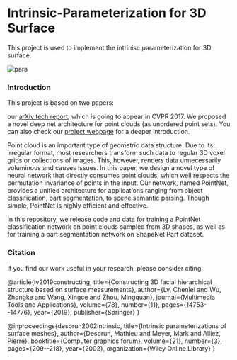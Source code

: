 # Intrinsic-Parameterization for 3D Surface
This project is used to implement the intrinisc parameterization for 3D surface.

![para](https://user-images.githubusercontent.com/65271555/188065294-2cfc5f91-a2e3-4b86-9a88-0a521b378045.jpg)

### Introduction
This project is based on two papers: 

our [arXiv tech report](https://arxiv.org/abs/1612.00593), which is going to appear in CVPR 2017. We proposed a novel deep net architecture for point clouds (as unordered point sets). You can also check our [project webpage](http://stanford.edu/~rqi/pointnet) for a deeper introduction.

Point cloud is an important type of geometric data structure. Due to its irregular format, most researchers transform such data to regular 3D voxel grids or collections of images. This, however, renders data unnecessarily voluminous and causes issues. In this paper, we design a novel type of neural network that directly consumes point clouds, which well respects the permutation invariance of points in the input.  Our network, named PointNet, provides a unified architecture for applications ranging from object classification, part segmentation, to scene semantic parsing. Though simple, PointNet is highly efficient and effective.

In this repository, we release code and data for training a PointNet classification network on point clouds sampled from 3D shapes, as well as for training a part segmentation network on ShapeNet Part dataset.

### Citation
If you find our work useful in your research, please consider citing:

  @article{lv2019constructing,
     title={Constructing 3D facial hierarchical structure based on surface measurements},
     author={Lv, Chenlei and Wu, Zhongke and Wang, Xingce and Zhou, Mingquan},
     journal={Multimedia Tools and Applications},
     volume={78},
     number={11},
     pages={14753--14776},
     year={2019},
     publisher={Springer}
  }
  
  @inproceedings{desbrun2002intrinsic,
     title={Intrinsic parameterizations of surface meshes},
     author={Desbrun, Mathieu and Meyer, Mark and Alliez, Pierre},
     booktitle={Computer graphics forum},
     volume={21},
     number={3},
     pages={209--218},
     year={2002},
     organization={Wiley Online Library}
  }
   


